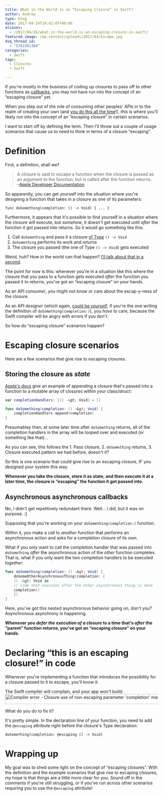 ```yaml
---
title: What in the World is an “Escaping Closure” in Swift?
author: Andrew
type: blog
date: 2017-04-26T14:41:07+00:00
aliases:
  - /2017/04/26/what-in-the-world-is-an-escaping-closure-in-swift/
featured_image: /wp-content/uploads/2017/04/Escape.jpg
dsq_thread_id:
  - "5761561384"
categories:
  - Swift
tags:
  - Closures
  - Swift

---
```

If you're mostly in the business of coding up closures to pass off to other functions as [callbacks][1], you may not have run into the concept of an &#8220;escaping closure&#8221; yet.

When you step out of the role of consuming other peoples' APIs in to the realm of creating your own (and [you do this all the time][2]!), _this_ is where you'll likely run into the concept of an &#8220;escaping closure&#8221; in certain scenarios.

I want to start off by defining the term. Then I'll throw out a couple of usage scenarios that cause us to need to think in terms of a closure &#8220;escaping&#8221;.

<a name="definition" class="jump-target"></a>

# Definition

First, a definition, shall we?

> A closure is said to escape a function when the closure is passed as an argument to the function, but is called after the function returns.  
> –[Apple Developer Documentation][3] 

So apparently, you can get yourself into the situation where you're designing a function that takes in a closure as one of its parameters:

`func doSomething(completion: () -> Void) { ... }`

Furthermore, it appears that it's possible to find yourself in a situation where the closure will execute, but _somehow_, it doesn't get executed until _after_ the function it got passed into returns. So it would go something like this:

  1. Call `doSomething` and pass it a closure [of Type][4] `() -> Void`
  2. `doSomething` performs its work and _returns_
  3. The closure you passed (the one of Type `() -> Void`) gets executed

Weird, huh? How in the world can that happen? [I'll talk about that in a second][5].

The point for now is this: whenever you're in a situation like this where the closure that you pass to a function gets executed _after_ the function you passed it _to_ returns, you've got an &#8220;escaping closure&#8221; on your hands.

As an API _consumer_, you might not know or care about the escap-y-ness of the closure.

As an API _designer_ (which again, [could be _yourself_][2], if you're the one writing the definition of `doSomething(completion:)`), you _have_ to care, because the Swift compiler will be angry with errors if you don't.

So how do &#8220;escaping closure&#8221; scenarios happen?

<a name="usage" class="jump-target"></a>

# Escaping closure scenarios

Here are a few scenarios that give rise to escaping closures.

<a name="store-as-state" class="jump-target"></a>

## Storing the closure as _state_

[Apple's docs][3] give an example of appending a closure that's passed into a function to a mutable array of closures within your class/struct:

```swift
var completionHandlers: [() -&gt; Void] = []

func doSomething(completion: () -&gt; Void) {
    completionHandlers.append(completion)
}
```

Presumabley then, at some later time after `doSomething` returns, all of the completion handlers in the array will be looped over and executed (or something like that)&#8230;

As you can see, this follows the 1. Pass closure, 2. `doSomething` returns, 3. Closure executed pattern we had before, doesn't it?

So this is one scenario that could give rise to an escaping closure, IF you designed your system this way.

**Whenever you take the closure, store it as state, and then execute it at a later time, the closure is &#8220;escaping&#8221; the function it got passed into.**

<a name="async-callbacks" class="jump-target"></a>

## Asynchronous asynchronous callbacks

No, I didn't get repetitively redundant there. Well&#8230; I did, but it was on purpose. :]

Supposing that you're working on your `doSomething(completion:)` function.

Within it, you make a call to _another_ function that performs an asynchronous action and asks for a completion closure of its own.

What if you only want to call the completion handler that was passed into `doSomething` _after_ the asynchronous action of the _other_ function completes. That is, what if you only want the two completion handlers to be executed _together_:

```swift
func doSomething(completion: () -&gt; Void) {
    doSomeOtherAsynchronousThing(completion: {
    () -&gt; Void in
    // code that executes after the other asynchronous thing is done
    completion()
    })
}
```

Here, you've got this nested asynchronous behavior going on, don't you? Asynchronous asynchrony is happening.

**Whenever you _defer the execution of a closure_ to a time that's _after_ the &#8220;parent&#8221; function returns, you've got an &#8220;escaping closure&#8221; on your hands.**

<a name="declaring-escaping" class="jump-target"></a>

# Declaring &#8220;this is an escaping closure!&#8221; in code

Whenever you're implementing a function that introduces the possibility for a closure passed to it to escape, you'll know it.

The Swift compiler will complain, and your app won't build:  
[<img src="https://www.andrewcbancroft.com/wp-content/uploads/2017/04/escaping-closure.png" alt="Compiler error - Closure use of non-escaping parameter &#039;completion&#039; may allow it to escape" width="891" height="33" class="alignnone size-full wp-image-13321" srcset="https://www.andrewcbancroft.com/wp-content/uploads/2017/04/escaping-closure.png 891w, https://www.andrewcbancroft.com/wp-content/uploads/2017/04/escaping-closure-300x11.png 300w, https://www.andrewcbancroft.com/wp-content/uploads/2017/04/escaping-closure-768x28.png 768w" sizes="(max-width: 891px) 100vw, 891px" />][6]

What do you do to fix it?

It's pretty simple. In the declaration line of your function, you need to add the `@escaping` attribute right before the closure's Type declaration:

`doSomething(completion: @escaping () -> Void)`

# Wrapping up

My goal was to shed some light on the concept of &#8220;escaping closures&#8221;. With the definition and the example scenarios that give rise to escaping closures, my hope is that things are a little more clear for you. Sound off in the comments if you're still struggling, or if you've run across other scenarios requiring you to use the `@escaping` attribute!

<a name="share" class="jump-target"></a>

 [1]: https://www.andrewcbancroft.com/2016/02/15/fundamentals-of-callbacks-for-swift-developers/
 [2]: https://www.andrewcbancroft.com/2017/04/25/every-developer-api-designer/
 [3]: https://developer.apple.com/library/content/documentation/Swift/Conceptual/Swift_Programming_Language/Closures.html#//apple_ref/doc/uid/TP40014097-CH11-ID546
 [4]: https://www.andrewcbancroft.com/2016/03/18/swift-functions-as-types/
 [5]: #usage
 [6]: https://www.andrewcbancroft.com/wp-content/uploads/2017/04/escaping-closure.png